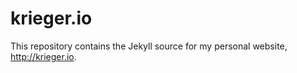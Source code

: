 # krieger.io

This repository contains the Jekyll source for my personal website, http://krieger.io.
